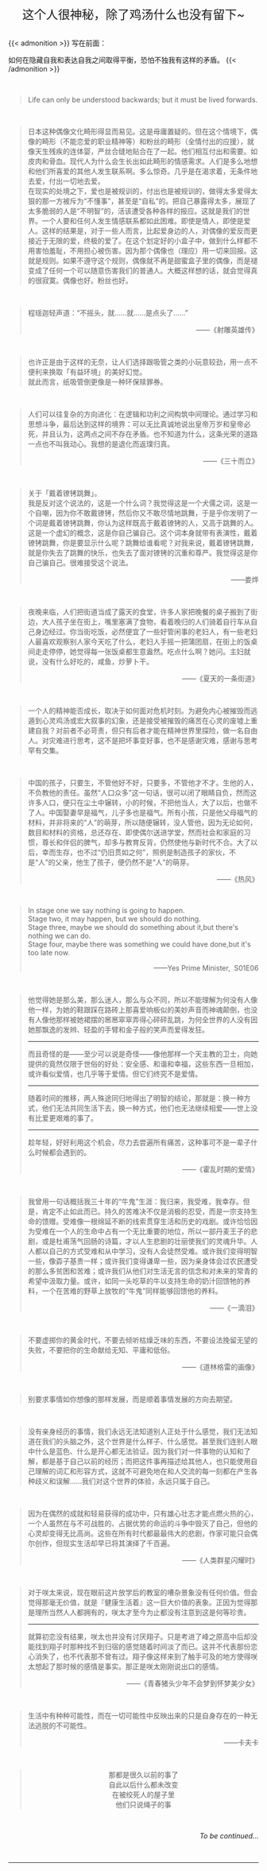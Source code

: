 # 


</br>

<div style="text-align:center"><font size="5">这个人很神秘，除了鸡汤什么也没有留下~</font></div>

</br>

{{< admonition >}}
写在前面：

如何在隐藏自我和表达自我之间取得平衡，恐怕不独我有这样的矛盾。
{{< /admonition >}}

</br>

> Life can only be understood backwards; but it must be lived forwards.

</br>

> 日本这种偶像文化畸形得显而易见。这是毋庸置疑的。但在这个情境下，偶像的畸形（不能恋爱的职业精神等）和粉丝的畸形（全情付出的应援），就像天生残疾的连体婴，严丝合缝地贴合在了一起。他们相互付出和需要。如皮肉和骨血。现代人为什么会生长出如此畸形的情感需求。人们是多么地想和他们所喜爱的其他人发生联系啊。多么惊奇。几乎是在渴求着，无条件地去爱，付出一切地去爱。    
    在现实的处境之下，爱也是被规训的，付出也是被规训的，做得太多爱得太狠的那一方被斥为“不懂事”，甚至是“自私”的。把自己暴露得太多，展现了太多脆弱的人是“不明智”的，活该遭受各种各样的报应。这就是我们的世界。一个人要和任何人发生情感联系都如此困难。即使是情人，即使是爱人。这样的结果是，对于一些人而言，比起爱身边的人，对偶像的爱反而更接近于无限的爱，终极的爱了。在这个划定好的小盒子中，做到什么样都不用害怕羞耻，不用担心被伤害。因为那个偶像也（理应）用一切来回报。这就是规则。如果不遵守这个规则，偶像就不再是甜蜜盒子里的偶像，而是褪变成了任何一个可以随意伤害我们的普通人。大概这样想的话，就会觉得真的很寂寞。偶像也好。粉丝也好。

</br>

> 程瑶迦轻声道：“不摇头，就……就……是点头了……”    
    <p style="text-align:right">——《射雕英雄传》</p>

</br>

> 也许正是由于这样的无奈，让人们选择跟吸管之类的小玩意较劲，用一点不便利来换取「有益环境」的美好幻觉。    
    就此而言，纸吸管倒更像是一种环保赎罪券。

</br>

> 人们可以往复杂的方向进化：在逻辑和功利之间构筑中间理论。通过学习和思想斗争，最后达到这样的境界：可以无比真诚地说出皇帝万岁和皇帝必死，并且认为，这两点之间不存在矛盾。也不知道为什么，这条光荣的道路一点也不叫我动心。我想的是退化而返璞归真。    
    <p style="text-align:right">——《三十而立》</p>

</br>

> 关于「戴着镣铐跳舞」。    
    我是反对这个说法的，这是一个什么词？我觉得这是一个犬儒之词，这是一个自嘲，因为你不敢戴镣铐，然后你又不敢尽情地跳舞，于是乎你发明了一个词是戴着镣铐跳舞，你认为这样既高于戴着镣铐的人，又高于跳舞的人。这是一个虚幻的概念，这是你自己骗自己。这个词本身就带有表演性，戴着镣铐跳舞，你是要显示什么呢？跳舞给谁看呢？对我来说，戴着镣铐跳舞，就是你失去了跳舞的快乐，也失去了面对镣铐的沉重和尊严。我觉得这是你自己骗自己。很难接受这个说法。    
    <p style="text-align:right">——娄烨</p>

</br>

> 夜晚来临，人们把街道当成了露天的食堂，许多人家把晚餐的桌子搬到了街边，大人孩子坐在街上，嘴里塞满了食物，看着晚归的人们骑着自行车从自己身边经过。你当街吃饭，必然便宜了一些好管闲事的老妇人，有一些老妇人最喜欢观察别人家今天吃了什么，老妇人手摇一把蒲团扇，在街上的饭桌间走走停停，她觉得每一张饭桌都生意盎然。吃点什么啊？她问。主妇就说，没有什么好吃的，咸鱼，炒萝卜干。    
    <p style="text-align:right">——《夏天的一条街道》</p>

</br>

> 一个人的精神能否成长，取决于如何面对危机时刻。为避免内心被摧毁而逃遁到心灵鸡汤或宏大叙事的幻象，还是接受被摧毁的痛苦在心灵的废墟上重建自我？对前者不必苛责，但只有后者才能在精神世界里探险，做一名自由人。对灾难进行思考，这不是把坏事变好事，也不是感谢灾难，感谢与思考罕有交集。

</br>

> 中国的孩子，只要生，不管他好不好，只要多，不管他才不才。生他的人，不负教他的责任。虽然“人口众多”这一句话，很可以闭了眼睛自负，然而这许多人口，便只在尘土中辗转，小的时候，不把他当人，大了以后，也做不了人。中国娶妻早是福气，儿子多也是福气。所有小孩，只是他父母福气的材料，并非将来的“人”的萌芽，所以随便辗转，没人管他，因为无论如何，数目和材料的资格，总还存在、即使偶尔送进学堂，然而社会和家庭的习惯，尊长和伴侣的脾气，却多与教育反背，仍然使他与新时代不合。大了以后，幸而生存，也不过“仍旧贯如之何”，照例是制造孩子的家伙，不是“人”的父亲，他生了孩子，便仍然不是“人”的萌芽。    
    <p style="text-align:right">——《热风》</p>

</br>

> In stage one we say nothing is going to happen.    
    Stage two, it may happen, but we should do nothing.    
    Stage three, maybe we should do something about it,but there's nothing we can do.    
    Stage four, maybe there was something we could have done,but it's too late now.    
    <p style="text-align:right">——Yes Prime Minister,&nbsp; S01E06</p>

</br>

> 他觉得她是那么美，那么迷人，那么与众不同，所以不能理解为何没有人像他一样，为她的鞋跟踩在路砖上那喜爱响板似的美妙声音而神魂颠倒，也没有人像他那样被她裙摆的窸窸窣窣弄得心砰砰乱跳，为何全世界的人没有因她那飘逸的发辫、轻盈的手臂和金子般的笑声而爱得发狂。    
    <hr>
    而且奇怪的是——至少可以说是奇怪——像他那样一个天主教的卫士，向她提供的竟然仅限于世俗的好处：安全感、和谐和幸福，这些东西一旦相加，或许看似爱情，也几乎等于爱情。但它们终究不是爱情。    
    <hr>
    随着时间的推移，两人殊途同归地得出了明智的结论，那就是：换一种方式，他们无法共同生活下去，换一种方式，他们也无法继续相爱——世上没有比爱更艰难的事了。    
    <hr>
    趁年轻，好好利用这个机会，尽力去尝遍所有痛苦，这种事可不是一辈子什么时候都会遇到的。    
    <p style="text-align:right">——《霍乱时期的爱情》</p>

</br>


> 我曾用一句话概括我三十年的“牛鬼”生涯：我归来，我受难，我幸存。但是，肯定不止如此而已。持久的苦难决不仅是消极的忍受，而是一宗支持生命的馈赠。受难像一根绵延不断的线索贯穿生活和历史的戏剧。或许恰恰因为受难在一个人的生命中占有一个无比重要的地位，所以一部丹麦王子的悲剧，或是杜甫荡气回肠的诗篇，才以人生悲剧的壮丽使我们的灵魂升华。人人都以自己的方式受难和从中学习，没有人会徒然受难。或许我们变得明智一些，像孬子基贵一样；或许我们变得谦卑一些，因为亲身体会过农民遭受的那么多贫困和苦难；或许我们从他们对生活无言的信念和对未来的常青的希望中汲取力量。或许，如同一头吃草的牛以支持生命的奶汁回馈牠的养料，一个在苦难的野草上放牧的“牛鬼”同样能够回馈他的养料。    
    <p style="text-align:right">——《一滴泪》</p>

</br>

> 不要虚掷你的黄金时代，不要去倾听枯燥乏味的东西，不要设法挽留无望的失败，不要把你的生命献给无知、平庸和低俗。    
    <p style="text-align:right">——《道林格雷的画像》</p>

</br>

> 别要求事情如你想像的那样发展，而是顺着事情发展的方向去期望。

</br>

> 没有亲身经历的事情，我们永远无法知道别人正处于什么感觉，我们无法知道在我们的头脑之外，这个世界是什么样子、什么感觉。甚至我们连别人眼中什么是蓝色、什么是开心都无法验证。因为我们对一件事物的认知和了解，都是基于自己以前的经历；而把这件事再描述给其他人，也只能使用自己理解的词汇和形容方式，这就不可避免地在和人交流的每一刻都在产生各种歧义和误解……我们对这个世界的体验，永远只属于自己。

</br>

> 因为在偶然的成就和轻易获得的成功中，只有雄心壮志才能点燃火热的心，一个人虽然在与不可战胜的、占据优势的命运的斗争中毁灭了自己，但他的心灵却变得无比高尚。这些在所有时代都最最伟大的悲剧，作家可能只会偶尔创作，但现实生活却早已将其演绎了千百遍。    
    <p style="text-align:right">——《人类群星闪耀时》</p>

</br>

> 对于咲太来说，现在眼前这片放学后的教室的嘈杂景象没有任何价值。但会觉得那毫无价值，就是『健康生活着』这一巨大价值的表象。正因为觉得那是理所当然人人都拥有的，咲太才至今为止都没有注意到这是何等珍贵。    
    <hr>
    就算初恋没有结果，咲太也并没有讨厌翔子。只是考进了峰之原高中后却没能找到翔子时那种找不到归宿的感觉随着时间淡了而已。这并不代表那份恋心消失了，也不代表那不曾有过。翔子像这样来到了触手可及的地方使得咲太想起了那时候的感情是事实。那正是咲太刚刚说出口的感情。    
    <p style="text-align:right">——《青春猪头少年不会梦到怀梦美少女》</p>

</br>

> 生活中有种种可能性，而在一切可能性中反映出来的只是自身存在的一种无法逃脱的不可能性。    
    <p style="text-align:right">——卡夫卡</p>

</br>

> <div style="text-align:center">那都是很久以前的事了
>
> <div style="text-align:center">自此以后什么都未改变
>
> <div style="text-align:center">在被绞死人的屋子里
>
> <div style="text-align:center">他们只说绳子的事

</br>

<p style="text-align:right"><i>To be continued...</i></p>

</br>

***
